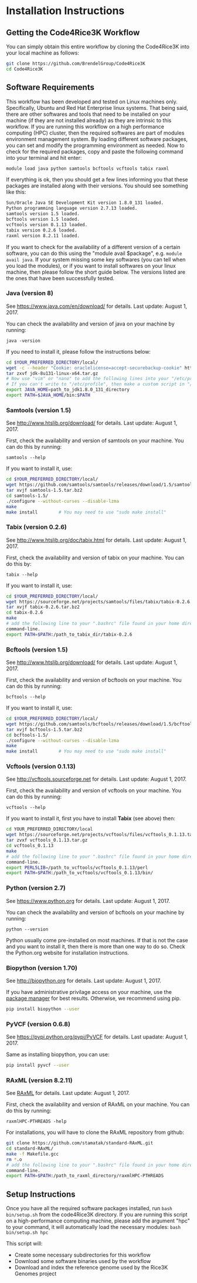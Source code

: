 # Installation Instructions

## Getting the Code4Rice3K Workflow

You can simply obtain this entire workflow by cloning the Code4Rice3K into your local machine as follows:

```bash
git clone https://github.com/BrendelGroup/Code4Rice3K  
cd Code4Rice3K
```

## Software Requirements

This workflow has been developed and tested on Linux machines only. 
Specifically, Ubuntu and Red Hat Enterprise linux systems. 
That being said, there are other softwares and tools that need to be installed on your machine (if they are not installed already) as they are intrinsic to this workflow.
If you are running this workflow on a high performance computing (HPC) cluster, then the required softwares are part of modules environment management system.
By loading different software packages, you can set and modify the programming environment as needed. 
Now to check for the required packages, copy and paste the following command into your terminal and hit enter:
```bash
module load java python samtools bcftools vcftools tabix raxml
```
If everything is ok, then you should get a few lines informing you that these packages are installed along with their versions.
You should see something like this:
```bash
Sun/Oracle Java SE Development Kit version 1.8.0_131 loaded.
Python programming language version 2.7.13 loaded.
samtools version 1.5 loaded.
bcftools version 1.5 loaded.
vcftools version 0.1.13 loaded.
tabix version 0.2.6 loaded.
raxml version 8.2.11 loaded.
```
If you want to check for the availability of a different version of a certain software, you can do this using the "module avail $package", e.g. `module avail java`.
If your system missing some key softwares (you can tell when you load the modules), or if you want to install softwares on your linux machine, then please follow 
the short guide below. 
The versions listed are the ones that have been successfully tested.

### Java (version 8)
See https://www.java.com/en/download/ for details. Last update: August 1, 2017.

You can check the availability and version of java on your machine by running:

`java -version`

If you need to install it, please follow the instructions below:
```bash
cd $YOUR_PREFERRED_DIRECTORY/local/
wget -c --header "Cookie: oraclelicense=accept-securebackup-cookie" http://download.oracle.com/otn-pub/java/jdk/8u131-b11/d54c1d3a095b4ff2b6607d096fa80163/jdk-8u131-linux-x64.tar.gz
tar zxvf jdk-8u131-linux-x64.tar.gz
# Now use "vim" or "nano" to add the following lines into your "/etc/profile":
# If you can't write to "/etc/profile", then make a custom script in "/etc/profile.d/" and add:
export JAVA_HOME=path_to_jdk1.8.0_131_directory
export PATH=$JAVA_HOME/bin:$PATH
```

### Samtools (version 1.5)
See http://www.htslib.org/download/ for details. Last update: August 1, 2017.

First, check the availability and version of samtools on your machine. 
You can do this by running:

`samtools --help`

If you want to install it, use:
```bash
cd $YOUR_PREFERRED_DIRECTORY/local/  
wget https://github.com/samtools/samtools/releases/download/1.5/samtools-1.5.tar.bz2  
tar xvjf samtools-1.5.tar.bz2  
cd samtools-1.5/
./configure --without-curses --disable-lzma  
make  
make install		# You may need to use "sudo make install"
```

### Tabix (version 0.2.6)
See http://www.htslib.org/doc/tabix.html for details. Last update: August 1, 2017.

First, check the availability and version of tabix on your machine.
You can do this by:

`tabix --help`

If you want to install it, use:
```bash
cd $YOUR_PREFERRED_DIRECTORY/local/  
wget https://sourceforge.net/projects/samtools/files/tabix/tabix-0.2.6.tar.bz2  
tar xvjf tabix-0.2.6.tar.bz2
cd tabix-0.2.6
make
# add the following line to your ".bashrc" file found in your home directory, save your ".bashrc" file, and run "source .bashrc" in the 
command-line.
export PATH=$PATH:/path_to_tabix_dir/tabix-0.2.6
```

### Bcftools (version 1.5)
See http://www.htslib.org/download/ for details. Last update: August 1, 2017.

First, check the availability and version of bcftools on your machine. 
You can do this by running:

`bcftools --help`

If you want to install it, use:
```bash
cd $YOUR_PREFERRED_DIRECTORY/local/  
wget https://github.com/samtools/bcftools/releases/download/1.5/bcftools-1.5.tar.bz2  
tar xvjf bcftools-1.5.tar.bz2 
cd bcftools-1.5/
./configure --without-curses --disable-lzma    
make  
make install		# You may need to use "sudo make install"
```

### Vcftools (version 0.1.13)
See http://vcftools.sourceforge.net for details. Last update: August 1, 2017.

First, check the availability and version of vcftools on your machine. 
You can do this by running:

`vcftools --help`

If you want to install it, first you have to install **Tabix** (see above) then:
```bash
cd YOUR_PREFERRED_DIRECTORY/local  
wget https://sourceforge.net/projects/vcftools/files/vcftools_0.1.13.tar.gz  
tar zvxf vcftools_0.1.13.tar.gz
cd vcftools_0.1.13 
make
# add the following line to your ".bashrc" file found in your home directory, save your ".bashrc" file, and run "source .bashrc" in the 
command-line.
export PERL5LIB=/path_to_vcftools/vcftools_0.1.13/perl
export PATH=$PATH:/path_to_vcftools/vcftools_0.1.13/bin/
```

### Python (version 2.7)
See https://www.python.org for details. Last update: August 1, 2017.

You can check the availability and version of bcftools on your machine by running:

`python --version`

Python usually come pre-installed on most machines. 
If that is not the case and you want to install it, then there is more than one way to do so. Check the Python.org website for installation instructions. 

### Biopython (version 1.70)
See http://biopython.org for details. Last update: August 1, 2017.

If you have administrative privilage access on your machine, use the [package manager](http://biopython.org/wiki/Download#Packages) for best results. 
Otherwise, we recommend using pip.
```bash
pip install biopython --user
```

### PyVCF (version 0.6.8)
See https://pypi.python.org/pypi/PyVCF for details. Last upadate: August 1, 2017.

Same as installing biopython, you can use:
```bash
pip install pyvcf --user
```

### RAxML (version 8.2.11)
See [RAxML](https://sco.h-its.org/exelixis/web/software/raxml/index.html) for details. Last update: August 1, 2017.

First, check the availability and version of RAxML on your machine. 
You can do this by running:

`raxmlHPC-PTHREADS -help`

For installations, you will have to clone the RAxML repository from github:
```bash
git clone https://github.com/stamatak/standard-RAxML.git
cd standard-RAxML/
make -f Makefile.gcc
rm *.o
# add the following line to your ".bashrc" file found in your home directory, save your ".bashrc" file, and run "source .bashrc" in the 
command-line.
export PATH=$PATH:/path_to_raxml_directory/raxmlHPC-PTHREADS
```

## Setup Instructions

Once you have all the required software packages installed, run `bash bin/setup.sh` from the code4Rice3K directory.
If you are running this script on a high-performance computing machine, please add the argument "hpc" to your command, it will 
automatically load the necessary modules: `bash bin/setup.sh hpc`

This script will:
- Create some necessary subdirectories for this workflow
- Download some software binaries used by the workflow
- Download and index the reference genome used by the Rice3K Genomes project
